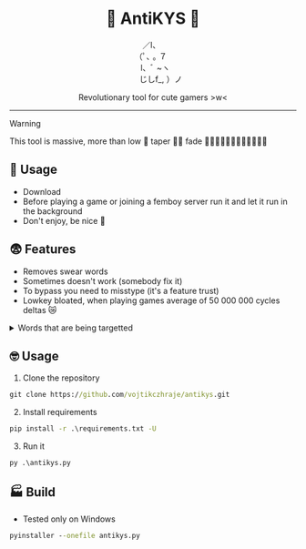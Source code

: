 <h1 align="center">🚸 AntiKYS 🚸</h1>
<p align="center">⠀／l、‎ ‎ ‎ ‎ ‎ <br /> （ﾟ､ ｡ ７   ‎ ‎ <br /> ‎ ‎  l、ﾞ ~ヽ<br />‎ ‎ ‎ ‎ ‎ ‎ ‎ じしf_, ）ノ<br /> </p>
<p align="center">Revolutionary tool for cute gamers >w<</p>

-----


> [!WARNING]  
> This tool is massive, more than low 🤏 taper 💇‍♂️ fade 👨🏿‍🦲👨🏾‍🦲👨🏽‍🦲👨🏼‍🦲

## 🍭 Usage
- Download
- Before playing a game or joining a femboy server run it and let it run in the background
- Don't enjoy, be nice 💜

## 😨 Features
- Removes swear words
- Sometimes doesn't work (somebody fix it)
- To bypass you need to misstype (it's a feature trust)
- Lowkey bloated, when playing games average of 50 000 000 cycles deltas 😿

<details>
<summary> Words that are being targetted</summary>
    - kys <br />
    - nigg <br />
    - fucking <br />
    - idiot <br />
    - shit <br />
    - fuck <br />
    - asshole <br />
    - bitch <br />
    - bastard <br />
    - prick <br />
    - wanker <br />
    - cunt <br />
    - douche <br />
    - dick <br />
    - pussy <br />
    - cock <br />
    - blowjob <br />
    - tits <br />
    - slut <br />
    - retard <br />
    - whore <br />
    - fag <br />
    - faggot <br />
    - motherfucker <br />
    - scumbag <br />
    - dumbass <br />
    - crap <br />
    - arse <br />
    - arsehole <br />
    - twat <br />
    - bugger <br />
    - bollocks <br />
    - tosser <br />
    - wank <br />
    - jackass <br />
    - moron <br />
    - screw <br />
    - loser <br />
    - bimbo <br />
    - skank <br />
    - knob <br />
    - nutjob <br />
    - weirdo <br />
    - psycho <br />
    - bastards <br />
    - piss <br />
    - pissing <br />
    - arsewipe <br />
    - shitface <br />
    - fuckwit <br />
    - shithead <br />
    - dipshit <br />
    - asshat <br />
    - tool <br />
    - douchebag <br />
    - numbnuts <br />
    - jerk <br />
    - creep <br />
    - snitch <br />
    - simp <br />
    - virgin <br />
    - incel <br />
    - cum <br />
    - sperm <br />
    - horny <br />
    - horndog <br />
    - pedophile <br />
    - pedo <br />
    - necrophile <br />
    - cocksucker <br />
    - balls <br />
    - suckit <br />
    - lickme <br />
    - anus <br />
    - bootlicker <br />
    - freak <br />
    - scum <br />
    - trash <br />
    - garbage <br />
    - dirtbag <br />
    - hellhole <br />
    - burninhell <br />
    - die <br />
    - goaway <br />
    - kill <br />
    - murderer <br />
    - hateyou <br />
    - disgusting

</details>


## 🤓 Usage
1. Clone the repository
```cmd
git clone https://github.com/vojtikczhraje/antikys.git
```

2. Install requirements
```cmd
pip install -r .\requirements.txt -U
```

3. Run it
```cmd
py .\antikys.py
```

## 🏭 Build 
- Tested only on Windows
```cmd
pyinstaller --onefile antikys.py
```